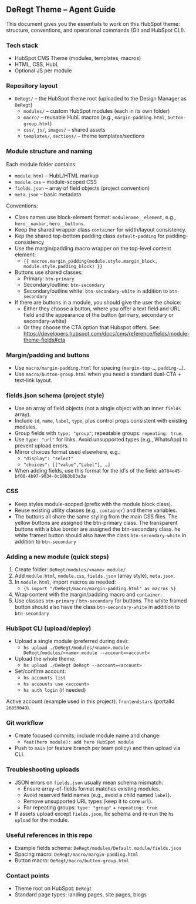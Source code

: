 ## DeRegt Theme – Agent Guide

This document gives you the essentials to work on this HubSpot theme: structure, conventions, and operational commands (Git and HubSpot CLI).

### Tech stack
- HubSpot CMS Theme (modules, templates, macros)
- HTML, CSS, HubL
- Optional JS per module

### Repository layout
- `DeRegt/` – the HubSpot theme root (uploaded to the Design Manager as `DeRegt`)
  - `modules/` – custom HubSpot modules (each in its own folder)
  - `macro/` – reusable HubL macros (e.g., `margin-padding.html`, `button-group.html`)
  - `css/`, `js/`, `images/` – shared assets
  - `templates/`, `sections/` – theme templates/sections

### Module structure and naming
Each module folder contains:
- `module.html` – HubL/HTML markup
- `module.css` – module-scoped CSS
- `fields.json` – array of field objects (project convention)
- `meta.json` – basic metadata

Conventions:
- Class names use block-element format: `modulename__element`, e.g., `hero__navbar`, `hero__buttons`.
- Keep the shared wrapper class `container` for width/layout consistency.
- Kep the shared top-bottom padding class `default-padding` for padding-consistency
- Use the margin/padding macro wrapper on the top-level content element:
  - `{{ macros.margin_padding(module.style.margin_block, module.style.padding_block) }}`
- Buttons use shared classes:
  - Primary: `btn-primary`
  - Secondary/outline: `btn-secondary`
  - Secondary/outline white: `btn-secondary-white` in addition to `btn-secondary`
- If there are buttons in a module, you should give the user the choice:
  - Either they choose a button, where you offer a text field and URL field and the appearance of the button (primary, secondary or secondary-white)
  - Or they choose the CTA option that Hubspot offers. See: https://developers.hubspot.com/docs/cms/reference/fields/module-theme-fields#cta

### Margin/padding and buttons
- Use `macro/margin-padding.html` for spacing (`margin-top-…`, `padding-…`).
- Use `macro/button-group.html` when you need a standard dual-CTA + text-link layout.

### fields.json schema (project style)
- Use an array of field objects (not a single object with an inner `fields` array).
- Include `id`, `name`, `label`, `type`, plus control props consistent with existing modules.
- Group fields with `type: "group"`; repeatable groups: `repeating: true`.
- Use `type: "url"` for links. Avoid unsupported types (e.g., WhatsApp) to prevent upload errors.
- Mirror choices format used elsewhere, e.g.:
  - `"display": "select"`
  - `"choices": [["value","Label"], …]`
- When adding fields, use this format for the id's of the field: `a8784e45-bf00-4b97-9034-0c18b3b83a3a`


### CSS
- Keep styles module-scoped (prefix with the module block class).
- Reuse existing utility classes (e.g., `container`) and theme variables.
- The buttons all share the same styling from the main CSS files. The yellow buttons are assigned the btn-primary class. The transparent buttons with a blue border are assigned the btn-secondary class. he white framed button should also have the class `btn-secondary-white` in addition to `btn-secondary` 

### Adding a new module (quick steps)
1. Create folder: `DeRegt/modules/<name>.module/`
2. Add `module.html`, `module.css`, `fields.json` (array style), `meta.json`.
3. In `module.html`, import macros as needed:
   - `{% import "/DeRegt/macro/margin-padding.html" as macros %}`
4. Wrap content with the margin/padding macro and `container`.
5. Use classes `btn-primary` / `btn-secondary` for buttons. The white framed button should also have the class `btn-secondary-white` in addition to `btn-secondary` 

### HubSpot CLI (upload/deploy)
- Upload a single module (preferred during dev):
  - `hs upload ./DeRegt/modules/<name>.module DeRegt/modules/<name>.module --account=<account>`
- Upload the whole theme:
  - `hs upload ./DeRegt DeRegt --account=<account>`
- Set/confirm account:
  - `hs accounts list`
  - `hs accounts use <account>`
  - `hs auth login` (if needed)

Active account (example used in this project): `frontendstars` (portalId `26859049`).

### Git workflow
- Create focused commits; include module name and change:
  - `feat(hero module): add hero HubSpot module`
- Push to `main` (or feature branch per team policy) and then upload via CLI.

### Troubleshooting uploads
- JSON errors on `fields.json` usually mean schema mismatch:
  - Ensure array-of-fields format matches existing modules.
  - Avoid reserved field names (e.g., avoid a child named `label`).
  - Remove unsupported URL types (keep it to core `url`).
  - For repeating groups: `type: "group"` + `repeating: true`.
- If assets upload except `fields.json`, fix schema and re-run the `hs upload` for the module.

### Useful references in this repo
- Example fields schema: `DeRegt/modules/Default.module/fields.json`
- Spacing macro: `DeRegt/macro/margin-padding.html`
- Button macro: `DeRegt/macro/button-group.html`

### Contact points
- Theme root on HubSpot: `DeRegt`
- Standard page types: landing pages, site pages, blogs


